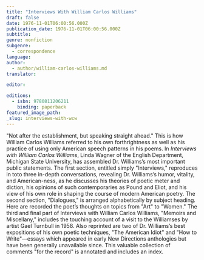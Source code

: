 ```yaml
---
title: "Interviews With William Carlos Williams"
draft: false
date: 1976-11-01T06:00:56.000Z
publication_date: 1976-11-01T06:00:56.000Z
subtitle:
genre: nonfiction
subgenre:
  - correspondence
language:
author:
  - author/william-carlos-williams.md
translator:

editor:

editions:
  - isbn: 9780811206211
    binding: paperback
featured_image_path:
_slug: interviews-with-wcw
---
```


"Not after the establishment, but speaking straight ahead." This is how William Carlos Williams referred to his own forthrightness as well as his practice of using only American speech patterns in his poems. In _Interviews with William Carlos Williams_, Linda Wagner of the English Department, Michigan State University, has assembled Dr. Williams’s most important public statements. The first section, entitled simply "Interviews," reproduces in toto three in-depth conversations, revealing Dr. Williams’s humor, vitality, and American-ness, as he discusses his theories of poetic meter and diction, his opinions of such contemporaries as Pound and Eliot, and his view of his own role in shaping the course of modern American poetry. The second section, "Dialogues," is arranged alphabetically by subject heading. Here are recorded the poet’s thoughts on topics from "Art" to "Women." The third and final part of Interviews with William Carlos Williams, "Memoirs and Miscellany," includes the touching account of a visit to the Williamses by artist Gael Turnbull in 1958. Also reprinted are two of Dr. Williams’s best expositions of his own poetic techniques, "The American Idiot" and "How to Write"––essays which appeared in early New Directions anthologies but have been generally unavailable since. This valuable collection of comments "for the record" is annotated and includes an index.

